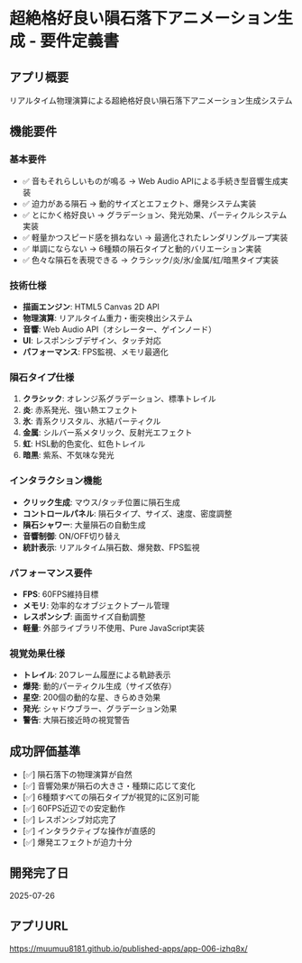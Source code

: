 # 超絶格好良い隕石落下アニメーション生成 - 要件定義書

## アプリ概要
リアルタイム物理演算による超絶格好良い隕石落下アニメーション生成システム

## 機能要件

### 基本要件
- ✅ 音もそれらしいものが鳴る → Web Audio APIによる手続き型音響生成実装
- ✅ 迫力がある隕石 → 動的サイズとエフェクト、爆発システム実装
- ✅ とにかく格好良い → グラデーション、発光効果、パーティクルシステム実装
- ✅ 軽量かつスピード感を損ねない → 最適化されたレンダリングループ実装
- ✅ 単調にならない → 6種類の隕石タイプと動的バリエーション実装
- ✅ 色々な隕石を表現できる → クラシック/炎/氷/金属/虹/暗黒タイプ実装

### 技術仕様
- **描画エンジン**: HTML5 Canvas 2D API
- **物理演算**: リアルタイム重力・衝突検出システム
- **音響**: Web Audio API（オシレーター、ゲインノード）
- **UI**: レスポンシブデザイン、タッチ対応
- **パフォーマンス**: FPS監視、メモリ最適化

### 隕石タイプ仕様
1. **クラシック**: オレンジ系グラデーション、標準トレイル
2. **炎**: 赤系発光、強い熱エフェクト
3. **氷**: 青系クリスタル、氷結パーティクル
4. **金属**: シルバー系メタリック、反射光エフェクト
5. **虹**: HSL動的色変化、虹色トレイル
6. **暗黒**: 紫系、不気味な発光

### インタラクション機能
- **クリック生成**: マウス/タッチ位置に隕石生成
- **コントロールパネル**: 隕石タイプ、サイズ、速度、密度調整
- **隕石シャワー**: 大量隕石の自動生成
- **音響制御**: ON/OFF切り替え
- **統計表示**: リアルタイム隕石数、爆発数、FPS監視

### パフォーマンス要件
- **FPS**: 60FPS維持目標
- **メモリ**: 効率的なオブジェクトプール管理
- **レスポンシブ**: 画面サイズ自動調整
- **軽量**: 外部ライブラリ不使用、Pure JavaScript実装

### 視覚効果仕様
- **トレイル**: 20フレーム履歴による軌跡表示
- **爆発**: 動的パーティクル生成（サイズ依存）
- **星空**: 200個の動的な星、きらめき効果
- **発光**: シャドウブラー、グラデーション効果
- **警告**: 大隕石接近時の視覚警告

## 成功評価基準
- [✅] 隕石落下の物理演算が自然
- [✅] 音響効果が隕石の大きさ・種類に応じて変化
- [✅] 6種類すべての隕石タイプが視覚的に区別可能
- [✅] 60FPS近辺での安定動作
- [✅] レスポンシブ対応完了
- [✅] インタラクティブな操作が直感的
- [✅] 爆発エフェクトが迫力十分

## 開発完了日
2025-07-26

## アプリURL
https://muumuu8181.github.io/published-apps/app-006-izhq8x/